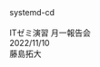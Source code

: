 <div
  class="
    w-[fit-content] text-[4rem] text-black text-opacity-0
    bg-[#2B90B6] bg-cover bg-clip-text
    bg-gradient-to-r from-fuchsia-400 to-fuchsia-700
  "
>
  systemd-cd
</div>
<br />
<!-- <div
  class="
    text-[2.5rem]
  "
>
  Sub title
</div> -->

<div
  class="
    absolute top-[2.5rem] right-[3.5rem]
    text-right grid gap-y-2
  "
>
  <div>ITゼミ演習 月一報告会</div>
  <div>2022/11/10</div>
</div>
<div
  class="
    absolute bottom-[2.5rem] right-[3.5rem]
    text-right
  "
>
  藤島拓大
</div>

<!--
Note
-->